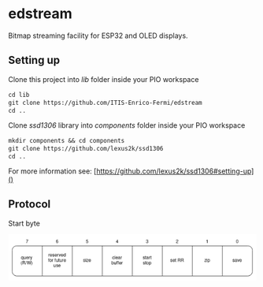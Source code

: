 # edstream
Bitmap streaming facility for ESP32 and OLED displays.

## Setting up

Clone this project into _lib_ folder inside your PIO workspace
```
cd lib
git clone https://github.com/ITIS-Enrico-Fermi/edstream
cd ..
```

Clone _ssd1306_ library into _components_ folder inside your PIO workspace
```
mkdir components && cd components
git clone https://github.com/lexus2k/ssd1306
cd ..
```

For more information see: [https://github.com/lexus2k/ssd1306#setting-up]()

## Protocol
Start byte

![Start byte](Protocol.png)
